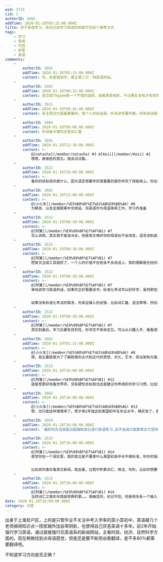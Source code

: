 ```yaml
---
aid: 2715
cid: 1
authorID: 2602
addTime: 2020-01-28T05:15:00.000Z
title: 对于英语学习，各位已经学习有成的前辈可否给个推荐方式
tags:
    - 学习
    - 有成
    - 可否
    - 前辈
    - 英语
comments:
    -
        authorID: 2602
        addTime: 2020-01-28T05:15:00.000Z
        content: 哎，老是错别字。更正第二行：啃英语网站。
    -
        authorID: 2482
        addTime: 2020-01-28T06:15:00.000Z
        content: 英文版TVgame是一个不错的选择，或者原版电影，不过要反复刷才有效果。
    -
        authorID: 2911
        addTime: 2020-01-28T08:45:00.000Z
        content: 有主观动力是最重要的。我个人的经验是，听说读写要并重。听和阅读是输入过程，说和写是输出过程，也是检测输入效果的工具。
    -
        authorID: 2984
        addTime: 2020-01-28T09:00:00.000Z
        content: 听说最关键的还是词汇量
    -
        authorID: 2602
        addTime: 2020-01-28T12:30:00.000Z
        content: >-
            @[natasha](/member/natasha) #3 @[Keii](/member/Keii) #2
            嗯嗯，谢谢给的意见。我会试试看。
    -
        authorID: 2522
        addTime: 2020-01-28T20:00:00.000Z
        content: >-
            看你的目标目的是什么，因为语言想要学好很重要的是你学完了得能用上。你在词汇书上十遍单词不一定有在现实里用一次记得牢。比如你是想要移民，就得会交流能做到基本生活没问题，想读书就得能读的懂paper啥的。
    -
        authorID: 2602
        addTime: 2020-01-28T23:00:00.000Z
        content: >-
            @[小火车](/member/%E5%B0%8F%E7%81%AB%E8%BD%A6) #6
            为移民，以及全面脱离中文网站、将英语作为母语用来工作、学习作准备
    -
        authorID: 2522
        addTime: 2020-01-29T00:30:00.000Z
        content: >-
            @[阿篱](/member/%E9%98%BF%E7%AF%B1) #7
            怎么说呢。其实我不是泼冷水，但是英文再好你的母语也不会改变，语言说到底只是工具，背后的文化和生活方式才是关键。没必要为了脱离而脱离。
    -
        authorID: 2522
        addTime: 2020-01-29T00:30:00.000Z
        content: >-
            @[阿篱](/member/%E9%98%BF%E7%AF%B1) #7
            把英文当成工具就好了，一个人的价值不在他会不会说话上，我的理解是在他的地位、财富、长相、性格、对自己的定位、思维的广度深度等等等等上。顺其自然再找找适合自己的路子才最好。
    -
        authorID: 2522
        addTime: 2020-01-29T00:30:00.000Z
        content: >-
            @[阿篱](/member/%E9%98%BF%E7%AF%B1) #7
            单纯说学习英语的话，如果你正好需要读书，标准化考试可以好好学，虽然那些分数不一定和真实的实力完完全全挂钩，但是是一个很好的机会去有目的的有成就感的学习。


            如果没有标准化考试的需求，先保证输入的足够，比如词汇量、语法等等，然后再尝试输出，比如口语、听力。这个道理就被简单，你听多少遍狗叫你也不可能会狗语，要先有基础。
    -
        authorID: 2522
        addTime: 2020-01-29T00:30:00.000Z
        content: >-
            @[阿篱](/member/%E9%98%BF%E7%AF%B1) #7
            其实到最后，学习总要有目的性，你学完不用肯定忘。可以从兴趣入手，看看感兴趣什么，这个对将来交朋友也有帮助，因为朋友也得是有共同爱好啊。
    -
        authorID: 2602
        addTime: 2020-01-29T01:15:00.000Z
        content: >-
            @[小火车](/member/%E5%B0%8F%E7%81%AB%E8%BD%A6) #8
            嗯，我主要就是为了了解欧美的古代到近代的思想，文化，艺术，政治架构方面。其实说脱离中文环境是过火了。应该说是脱离大陆网站环境。
    -
        authorID: 2522
        addTime: 2020-01-28T16:00:00.000Z
        content: >-
            @[阿篱](/member/%E9%98%BF%E7%AF%B1) #12
            就是想更好地看世界呗，没有硬性目标我也还是建议你养成好的学习习惯。比如查英文字典、勤做记录。
    -
        authorID: 2602
        addTime: 2020-01-28T16:00:00.000Z
        content: >-
            @[小火车](/member/%E5%B0%8F%E7%81%AB%E8%BD%A6) #13
            嗯，也只能这样慢慢来了。想才用2年就达到美国初中生毕业水平，确实急了。看来不用个5年甚至更久没法做到母语般。
    -
        authorID: 2959
        addTime: 2020-01-28T16:00:00.000Z
        content: '最好的办法就是出国强制自己进行英语练习,出不去就只能靠意志力坚持了,和学中文一样,先从儿童读物下手吧,慢慢累积词汇量'
    -
        authorID: 2522
        addTime: 2020-01-28T16:00:00.000Z
        content: >-
            @[阿篱](/member/%E9%98%BF%E7%AF%B1) #14
            感觉你在一个误区里，我的意见是不要拿什么美国初高中水平做标准，听你的描述有目的性的提高才最适合你。


            比如说你喜欢看英文新闻，就去看，过程中积累词汇、用法、句形。比如你想要留学，去考雅思/SAT/GRE，过程中标准化的硬性学习全面提高，比如你对篮球、脱口秀感兴趣，去找好节目看，再比如甚至说你喜欢钓鱼，去找找相关文章资料积累。我之前就喜欢看历史类文章，从美国历史看到英国历史，本科还用知识泡过妹子嘿嘿嘿。实话实说你初中不初中、高中不高中水平没意义，不能当成钱花，没人在乎的，也不会让你有长久的成就感，遇到说英文的你没内容聊也交不上朋友。
    -
        authorID: 2522
        addTime: 2020-01-28T16:00:00.000Z
        content: >-
            @[阿篱](/member/%E9%98%BF%E7%AF%B1) #14
            当然词汇之类的东西就得靠积累。。。很痛苦的，也记不住。但是得先有一个输入，之后生活中反复遇到就慢慢地会了。
date: 2020-01-28T16:00:00.000Z
category: 问答
---
```


出身于上海贫户区，上的是只管毕业不关注中考入学率的菜小菜初中，英语被几个老师搞得知识点一团浆糊外加自卑阴影，也使得自己厌恶英语十多年。前2年开始强行学习英语，通过直接强行坑英语系的新闻网站，主看时政、经济、自然科学方面的。现在稍微找到点母语感觉，但是还是要不断用谷歌翻译，差不多80%都需要翻译吧。

不知道学习方向是否正确？
